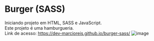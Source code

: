 # Burger (SASS)
Iniciando projeto em HTML, SASS e JavaScript.<br>
Este projeto é uma hamburgueria.<br>
Link de acesso: https://dev-marcioreis.github.io/burger-sass/
![image](https://user-images.githubusercontent.com/122680054/213924423-9b548516-ab70-44d9-9f56-be5b964e3c94.png)

